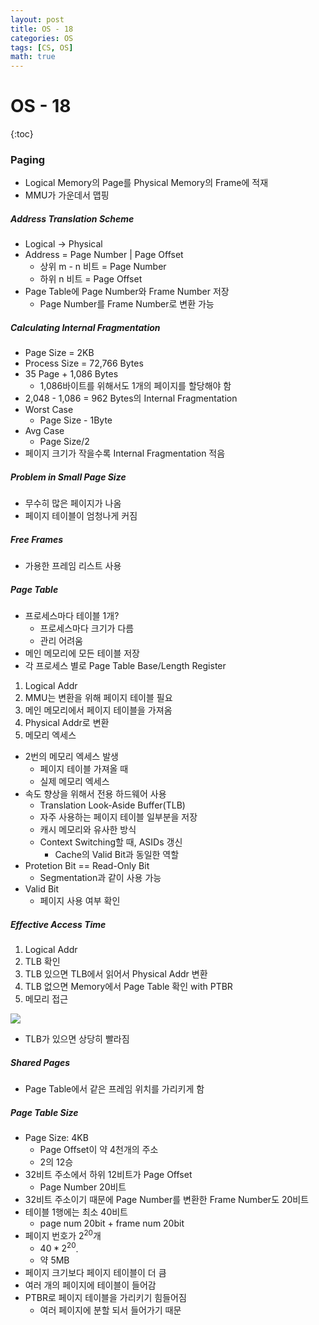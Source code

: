 ```yaml
---
layout: post
title: OS - 18
categories: OS
tags: [CS, OS]
math: true
---
```


# OS - 18

{:toc}

### Paging

- Logical Memory의 Page를 Physical Memory의 Frame에 적재
- MMU가 가운데서 맵핑

##### Address Translation Scheme

- Logical -> Physical
- Address = Page Number | Page Offset
  - 상위 m - n 비트 = Page Number
  - 하위 n 비트 = Page Offset
- Page Table에 Page Number와 Frame Number 저장
  - Page Number를 Frame Number로 변환 가능

##### Calculating Internal Fragmentation

- Page Size = 2KB
- Process Size = 72,766 Bytes
- 35 Page + 1,086 Bytes
  - 1,086바이트를 위해서도 1개의 페이지를 할당해야 함
- 2,048 - 1,086 = 962 Bytes의 Internal Fragmentation
- Worst Case
  - Page Size - 1Byte
- Avg Case
  - Page Size/2
- 페이지 크기가 작을수록 Internal Fragmentation 적음

##### Problem in Small Page Size

- 무수히 많은 페이지가 나옴
- 페이지 테이블이 엄청나게 커짐

##### Free Frames

- 가용한 프레임 리스트 사용

##### Page Table

- 프로세스마다 테이블 1개?
  - 프로세스마다 크기가 다름
  - 관리 어려움
- 메인 메모리에 모든 테이블 저장
- 각 프로세스 별로 Page Table Base/Length Register

1. Logical Addr
2. MMU는 변환을 위해 페이지 테이블 필요
3. 메인 메모리에서 페이지 테이블을 가져옴
4. Physical Addr로 변환
5. 메모리 엑세스

- 2번의 메모리 엑세스 발생
  - 페이지 테이블 가져올 때
  - 실제 메모리 엑세스
- 속도 향상을 위해서 전용 하드웨어 사용
  - Translation Look-Aside Buffer(TLB)
  - 자주 사용하는 페이지 테이블 일부분을 저장
  - 캐시 메모리와 유사한 방식
  - Context Switching할 때, ASIDs 갱신
    - Cache의 Valid Bit과 동일한 역할
- Protetion Bit == Read-Only Bit
  - Segmentation과 같이 사용 가능
- Valid Bit
  - 페이지 사용 여부 확인

##### Effective Access Time

1. Logical Addr
2. TLB 확인
3. TLB 있으면 TLB에서 읽어서 Physical Addr 변환
4. TLB 없으면 Memory에서 Page Table 확인 with PTBR
5. 메모리 접근

<img src="https://github.com/L-Hyun/L-Hyun.github.io/blob/main/assets/OS/18-1.png?raw=true" />

- TLB가 있으면 상당히 빨라짐

##### Shared Pages

- Page Table에서 같은 프레임 위치를 가리키게 함

##### Page Table Size

- Page Size: 4KB
  - Page Offset이 약 4천개의 주소
  - 2의 12승
- 32비트 주소에서 하위 12비트가 Page Offset
  - Page Number 20비트
- 32비트 주소이기 때문에 Page Number를 변환한 Frame Number도 20비트
- 테이블 1행에는 최소 40비트
  - page num 20bit + frame num 20bit
- 페이지 번호가 $2^20$개
  - $40*2^20$.
  - 약 5MB
- 페이지 크기보다 페이지 테이블이 더 큼
- 여러 개의 페이지에 테이블이 들어감
- PTBR로 페이지 테이블을 가리키기 힘들어짐
  - 여러 페이지에 분할 되서 들어가기 때문
